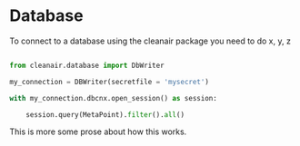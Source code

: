 # Database

To connect to a database using the cleanair package you need to do x, y, z


```python

from cleanair.database import DbWriter

my_connection = DBWriter(secretfile = 'mysecret')

with my_connection.dbcnx.open_session() as session:

    session.query(MetaPoint).filter().all()

```

This is more some prose about how this works.